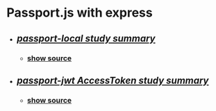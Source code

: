 # Passport.js with express

* ## *[passport-local study summary](./summary/passportlocal.md)*
    * ### [show source](./passport-local/)


* ## *[passport-jwt AccessToken study summary](./summary/passportjwt.md)*
    * ### [show source](./passport-jwt-AccessToken//)
